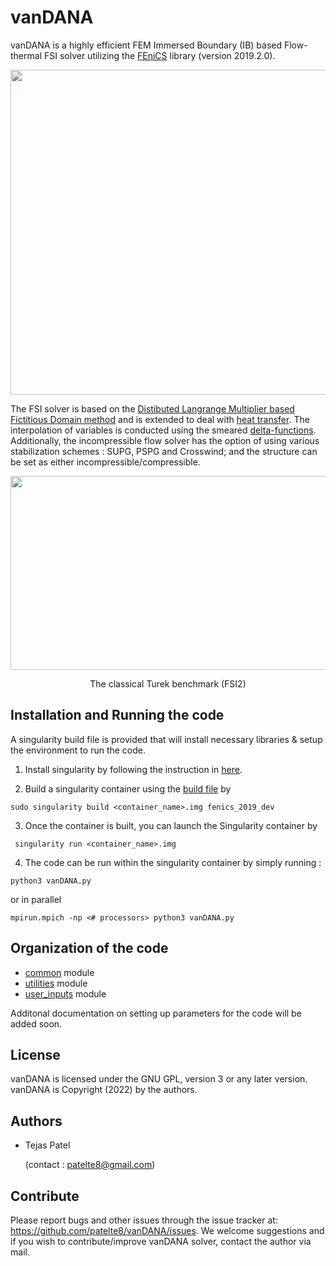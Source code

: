 # vanDANA

vanDANA is a highly efficient FEM Immersed Boundary (IB) based Flow-thermal FSI solver utilizing the [FEniCS](https://fenicsproject.org/) library (version 2019.2.0). 

<div align="center">
    <img src="/src/vanDANA.png" width="520px"> 
</div>

The FSI solver is based on the [Distibuted Langrange Multiplier based Fictitious Domain method](https://www.sciencedirect.com/science/article/pii/S0021999105000148) and is extended to deal with [heat transfer](https://www.sciencedirect.com/science/article/pii/S0021999106000167). The interpolation of variables is conducted using the smeared [delta-functions](https://www.sciencedirect.com/science/article/pii/S0021999109004136). Additionally, the incompressible flow solver has the option of using various stabilization schemes : SUPG, PSPG and Crosswind; and the structure can be set as either incompressible/compressible.

<p align="center">
    <img src="/src/turek_benchmark.gif" width="600" height="310"/>
</p>
<p align="center">
  The classical Turek benchmark (FSI2)
</p>


## Installation and Running the code

A singularity build file is provided that will install necessary libraries & setup the environment to run the code.

1. Install singularity by following the instruction in [here](https://docs.sylabs.io/guides/3.6/admin-guide/installation.html).

2. Build a singularity container using the [build file](./src/fenics_2019_dev) by
```
sudo singularity build <container_name>.img fenics_2019_dev
```

3. Once the container is built, you can launch the Singularity container by
```
 singularity run <container_name>.img
```

4. The code can be run within the singularity container by simply running :
```
python3 vanDANA.py
```
or in parallel
```
mpirun.mpich -np <# processors> python3 vanDANA.py
```

## Organization of the code

- [common](./common) module
- [utilities](./utilities) module
- [user_inputs](./user_inputs) module

Additonal documentation on setting up parameters for the code will be added soon.


## License

vanDANA is licensed under the GNU GPL, version 3 or any later version. vanDANA is Copyright (2022) by the authors.


## Authors

- Tejas Patel 
  
    (contact : patelte8@gmail.com)

## Contribute

Please report bugs and other issues through the issue tracker at: https://github.com/patelte8/vanDANA/issues. We welcome suggestions and if you wish to contribute/improve vanDANA solver, contact the author via mail.
